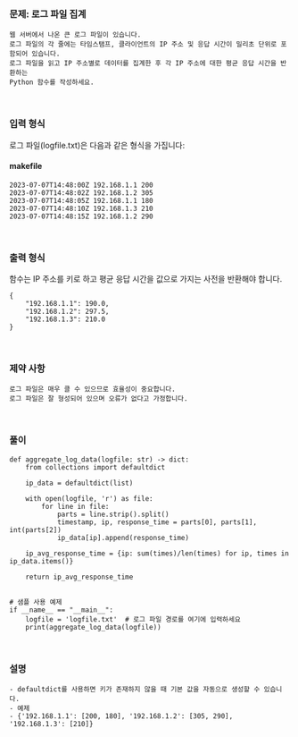 ### 문제: 로그 파일 집계
```
웹 서버에서 나온 큰 로그 파일이 있습니다. 
로그 파일의 각 줄에는 타임스탬프, 클라이언트의 IP 주소 및 응답 시간이 밀리초 단위로 포함되어 있습니다. 
로그 파일을 읽고 IP 주소별로 데이터를 집계한 후 각 IP 주소에 대한 평균 응답 시간을 반환하는 
Python 함수를 작성하세요.
```
<br/>

### 입력 형식
로그 파일(logfile.txt)은 다음과 같은 형식을 가집니다:
#### makefile
```
2023-07-07T14:48:00Z 192.168.1.1 200
2023-07-07T14:48:02Z 192.168.1.2 305
2023-07-07T14:48:05Z 192.168.1.1 180
2023-07-07T14:48:10Z 192.168.1.3 210
2023-07-07T14:48:15Z 192.168.1.2 290
```
<br/>

### 출력 형식
함수는 IP 주소를 키로 하고 평균 응답 시간을 값으로 가지는 사전을 반환해야 합니다.
```
{
    "192.168.1.1": 190.0,
    "192.168.1.2": 297.5,
    "192.168.1.3": 210.0
}
```
<br/>

### 제약 사항
```
로그 파일은 매우 클 수 있으므로 효율성이 중요합니다.
로그 파일은 잘 형성되어 있으며 오류가 없다고 가정합니다.
```
<br/>

### 풀이
```
def aggregate_log_data(logfile: str) -> dict:
    from collections import defaultdict
    
    ip_data = defaultdict(list)
    
    with open(logfile, 'r') as file:
        for line in file:
            parts = line.strip().split()
            timestamp, ip, response_time = parts[0], parts[1], int(parts[2])
            ip_data[ip].append(response_time)
    
    ip_avg_response_time = {ip: sum(times)/len(times) for ip, times in ip_data.items()}
    
    return ip_avg_response_time


# 샘플 사용 예제
if __name__ == "__main__":
    logfile = 'logfile.txt'  # 로그 파일 경로를 여기에 입력하세요
    print(aggregate_log_data(logfile))
```
<br/>

### 설명 
```
- defaultdict를 사용하면 키가 존재하지 않을 때 기본 값을 자동으로 생성할 수 있습니다.
- 예제 
- {'192.168.1.1': [200, 180], '192.168.1.2': [305, 290], '192.168.1.3': [210]}
```